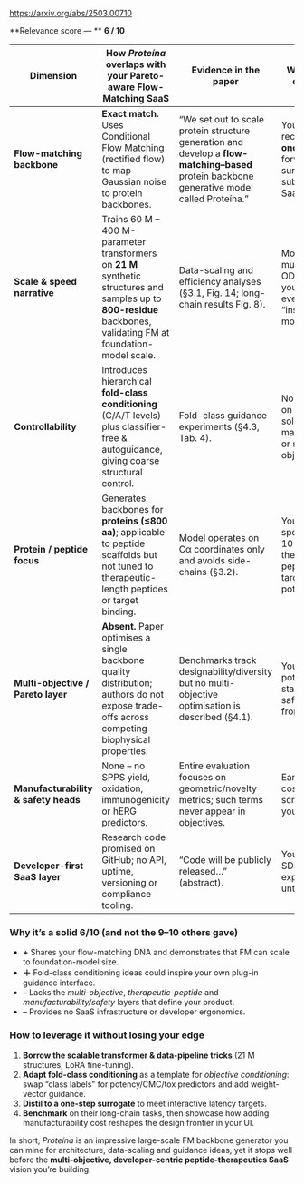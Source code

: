 https://arxiv.org/abs/2503.00710

\*\*Relevance score — \*\* **6 / 10**

| Dimension                            | How *Proteína* overlaps with your Pareto-aware Flow-Matching SaaS                                                                                                 | Evidence in the paper                                                                                                                        | Where you still differentiate                                                                       |
| ------------------------------------ | ----------------------------------------------------------------------------------------------------------------------------------------------------------------- | -------------------------------------------------------------------------------------------------------------------------------------------- | --------------------------------------------------------------------------------------------------- |
| **Flow-matching backbone**           | **Exact match.** Uses Conditional Flow Matching (rectified flow) to map Gaussian noise to protein backbones.                                                      | “We set out to scale protein structure generation and develop a **flow-matching–based** protein backbone generative model called Proteína.”  | You may prefer rectified-flow **one-step** or forward-only surrogates for sub-second SaaS latency.  |
| **Scale & speed narrative**          | Trains 60 M – 400 M-parameter transformers on **21 M** synthetic structures and samples up to **800-residue** backbones, validating FM at foundation-model scale. | Data-scaling and efficiency analyses (§3.1, Fig. 14; long-chain results Fig. 8).                                                             | Model is still multi-step (400 ODE/SDE steps); you’ll expose an even faster “instant-preview” mode. |
| **Controllability**                  | Introduces hierarchical **fold-class conditioning** (C/A/T levels) plus classifier-free & autoguidance, giving coarse structural control.                         | Fold-class guidance experiments (§4.3, Tab. 4).                                                                                              | No conditioning on potency, solubility, manufacturability, or safety objectives.                    |
| **Protein / peptide focus**          | Generates backbones for **proteins (≤800 aa)**; applicable to peptide scaffolds but not tuned to therapeutic-length peptides or target binding.                   | Model operates on Cα coordinates only and avoids side-chains (§3.2).                                                                         | Your engine specialises in 10-50 aa therapeutic peptides with target-aware potency heads.           |
| **Multi-objective / Pareto layer**   | **Absent.** Paper optimises a single backbone quality distribution; authors do not expose trade-offs across competing biophysical properties.                     | Benchmarks track designability/diversity but no multi-objective optimisation is described (§4.1).                                            | You provide live potency–stability–CMC–safety Pareto frontiers.                                     |
| **Manufacturability & safety heads** | None – no SPPS yield, oxidation, immunogenicity or hERG predictors.                                                                                               | Entire evaluation focuses on geometric/novelty metrics; such terms never appear in objectives.                                               | Early CMC costing and tox screening remain your clear moat.                                         |
| **Developer-first SaaS layer**       | Research code promised on GitHub; no API, uptime, versioning or compliance tooling.                                                                               | “Code will be publicly released…” (abstract).                                                                                                | Your open-core SDK, billing, audit export and UI are untouched.                                     |

### Why it’s a solid **6/10** (and not the 9–10 others gave)

* **+** Shares your flow-matching DNA and demonstrates that FM can scale to foundation-model size.
* **＋** Fold-class conditioning ideas could inspire your own plug-in guidance interface.
* **–** Lacks the *multi-objective*, *therapeutic-peptide* and *manufacturability/safety* layers that define your product.
* **–** Provides no SaaS infrastructure or developer ergonomics.

### How to leverage it without losing your edge

1. **Borrow the scalable transformer & data-pipeline tricks** (21 M structures, LoRA fine-tuning).
2. **Adapt fold-class conditioning** as a template for *objective conditioning*: swap “class labels” for potency/CMC/tox predictors and add weight-vector guidance.
3. **Distil to a one-step surrogate** to meet interactive latency targets.
4. **Benchmark** on their long-chain tasks, then showcase how adding manufacturability cost reshapes the design frontier in your UI.

In short, *Proteína* is an impressive large-scale FM backbone generator you can mine for architecture, data-scaling and guidance ideas, yet it stops well before the **multi-objective, developer-centric peptide-therapeutics SaaS** vision you’re building.
